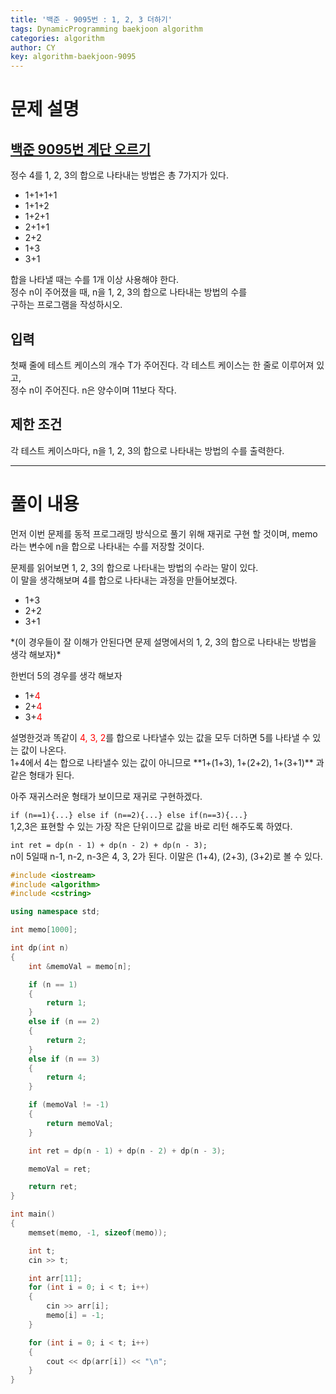 ```yaml
---
title: '백준 - 9095번 : 1, 2, 3 더하기'
tags: DynamicProgramming baekjoon algorithm
categories: algorithm
author: CY
key: algorithm-baekjoon-9095
---
```

<style>
    .red{
        color: red;
    }
</style>

# 문제 설명
## [백준 9095번 계단 오르기](https://www.acmicpc.net/problem/9095)  
정수 4를 1, 2, 3의 합으로 나타내는 방법은 총 7가지가 있다.  
<ul>
    <li>1+1+1+1</li>
    <li>1+1+2</li>
    <li>1+2+1</li>
    <li>2+1+1</li>
    <li>2+2</li>
    <li>1+3</li>
    <li>3+1</li>
</ul>

합을 나타낼 때는 수를 1개 이상 사용해야 한다.  
정수 n이 주어졌을 때, n을 1, 2, 3의 합으로 나타내는 방법의 수를  
구하는 프로그램을 작성하시오.

## 입력

첫째 줄에 테스트 케이스의 개수 T가 주어진다. 각 테스트 케이스는 한 줄로 이루어져 있고,  
정수 n이 주어진다. n은 양수이며 11보다 작다.

## 제한 조건

각 테스트 케이스마다, n을 1, 2, 3의 합으로 나타내는 방법의 수를 출력한다.

---
# 풀이 내용

먼저 이번 문제를 동적 프로그래밍 방식으로 풀기 위해 재귀로 구현 할 것이며, memo라는 변수에 n을 합으로 나타내는 수를 저장할 것이다.

문제를 읽어보면 1, 2, 3의 합으로 나타내는 방법의 수라는 말이 있다.<br>
이 말을 생각해보며 4를 합으로 나타내는 과정을 만들어보겠다.<br>
<ul>
    <li>1+3</li>
    <li>2+2</li>
    <li>3+1</li>
</ul>
*(이 경우들이 잘 이해가 안된다면 문제 설명에서의 1, 2, 3의 합으로 나타내는 방법을 생각 해보자)*

한번더 5의 경우를 생각 해보자
<ul>
    <li>1+<a class = "red">4</a></li>
    <li>2+<a class = "red">4</a></li>
    <li>3+<a class = "red">4</a></li>
</ul>
설명한것과 똑같이 <a class = "red">4, 3, 2</a>를 합으로 나타낼수 있는 값을 모두 더하면 5를 나타낼 수 있는 값이 나온다. <br>
1+4에서 4는 합으로 나타낼수 있는 값이 아니므로 **1+(1+3), 1+(2+2), 1+(3+1)** 과 같은 형태가 된다.<br>

아주 재귀스러운 형태가 보이므로 재귀로 구현하겠다.

`if (n==1){...} else if (n==2){...} else if(n==3){...}`<br>
1,2,3은 표현할 수 있는 가장 작은 단위이므로 값을 바로 리턴 해주도록 하였다.

`int ret = dp(n - 1) + dp(n - 2) + dp(n - 3);`<br>
n이 5일때 n-1, n-2, n-3은 4, 3, 2가 된다. 이말은 (1+4), (2+3), (3+2)로 볼 수 있다.
```cpp
#include <iostream>
#include <algorithm>
#include <cstring>

using namespace std;

int memo[1000];

int dp(int n)
{
    int &memoVal = memo[n];

    if (n == 1)
    {
        return 1;
    }
    else if (n == 2)
    {
        return 2;
    }
    else if (n == 3)
    {
        return 4;
    }

    if (memoVal != -1)
    {
        return memoVal;
    }

    int ret = dp(n - 1) + dp(n - 2) + dp(n - 3);

    memoVal = ret;

    return ret;
}

int main()
{
    memset(memo, -1, sizeof(memo));

    int t;
    cin >> t;

    int arr[11];
    for (int i = 0; i < t; i++)
    {
        cin >> arr[i];
        memo[i] = -1;
    }

    for (int i = 0; i < t; i++)
    {
        cout << dp(arr[i]) << "\n";
    }
}
```